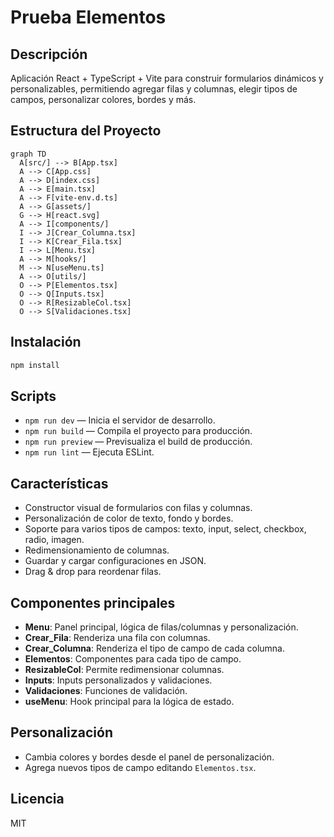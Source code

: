 # Prueba Elementos

## Descripción

Aplicación React + TypeScript + Vite para construir formularios dinámicos y personalizables, permitiendo agregar filas y columnas, elegir tipos de campos, personalizar colores, bordes y más.

## Estructura del Proyecto

```mermaid
graph TD
  A[src/] --> B[App.tsx]
  A --> C[App.css]
  A --> D[index.css]
  A --> E[main.tsx]
  A --> F[vite-env.d.ts]
  A --> G[assets/]
  G --> H[react.svg]
  A --> I[components/]
  I --> J[Crear_Columna.tsx]
  I --> K[Crear_Fila.tsx]
  I --> L[Menu.tsx]
  A --> M[hooks/]
  M --> N[useMenu.ts]
  A --> O[utils/]
  O --> P[Elementos.tsx]
  O --> Q[Inputs.tsx]
  O --> R[ResizableCol.tsx]
  O --> S[Validaciones.tsx]
```

## Instalación

```sh
npm install
```

## Scripts

- `npm run dev` — Inicia el servidor de desarrollo.
- `npm run build` — Compila el proyecto para producción.
- `npm run preview` — Previsualiza el build de producción.
- `npm run lint` — Ejecuta ESLint.

## Características

- Constructor visual de formularios con filas y columnas.
- Personalización de color de texto, fondo y bordes.
- Soporte para varios tipos de campos: texto, input, select, checkbox, radio, imagen.
- Redimensionamiento de columnas.
- Guardar y cargar configuraciones en JSON.
- Drag & drop para reordenar filas.

## Componentes principales

- **Menu**: Panel principal, lógica de filas/columnas y personalización.
- **Crear_Fila**: Renderiza una fila con columnas.
- **Crear_Columna**: Renderiza el tipo de campo de cada columna.
- **Elementos**: Componentes para cada tipo de campo.
- **ResizableCol**: Permite redimensionar columnas.
- **Inputs**: Inputs personalizados y validaciones.
- **Validaciones**: Funciones de validación.
- **useMenu**: Hook principal para la lógica de estado.

## Personalización

- Cambia colores y bordes desde el panel de personalización.
- Agrega nuevos tipos de campo editando `Elementos.tsx`.

## Licencia

MIT
